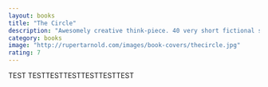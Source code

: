```yaml
---
layout: books
title: "The Circle"
description: "Awesomely creative think-piece. 40 very short fictional stories about what happens when you die. The framework is inspiring for anyone: coming up with 40 different answers to any one question. But they’re also just brilliant ideas and powerful little fables. I just read it a 2nd time and love it even more now."
category: books
image: "http://rupertarnold.com/images/book-covers/thecircle.jpg"
rating: 7
---
```


TEST
TESTTESTTESTTESTTESTTEST
